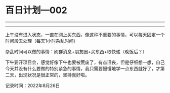# 百日计划—002

---

---

上午没有进入状态，一直在网上买东西，像这种不重要的事情，可以每天固定一个时间段去处理（每天1小时杂乱时间）

杂乱时间可以做的事情：刷群消息+朋友圈+买东西+取快递（晚饭后？）

下午要开项目会，感觉好像下午也要被荒废了，有点沮丧，但是仔细想一想，自己今天并没有什么要做的特别紧急的事情，我只需要慢慢地学一点东西就好了，才第二天，出现状况是很正常的，坚持就好啦。

记录时间：2022年8月26日